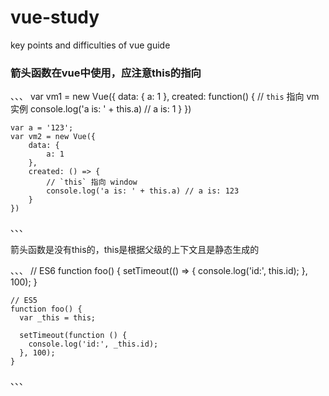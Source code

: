 # vue-study
key points and difficulties of vue guide 


### **箭头函数**在vue中使用，应注意this的指向

、、、
	var vm1 = new Vue({
	    data: {
	        a: 1
	    },
	    created: function() {
	        // `this` 指向 vm 实例
	        console.log('a is: ' + this.a) // a is: 1
	    }
	})

	var a = '123';
	var vm2 = new Vue({
	    data: {
	        a: 1
	    },
	    created: () => {
	        // `this` 指向 window
	        console.log('a is: ' + this.a) // a is: 123
	    }
	})
、、、

箭头函数是没有this的，this是根据父级的上下文且是静态生成的

、、、
	// ES6
	function foo() {
	  setTimeout(() => {
	    console.log('id:', this.id);
	  }, 100);
	}

	// ES5
	function foo() {
	  var _this = this;

	  setTimeout(function () {
	    console.log('id:', _this.id);
	  }, 100);
	}
、、、
